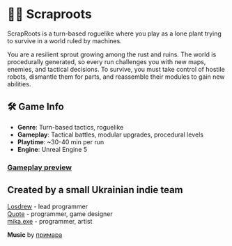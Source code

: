 # 🤖🌱 Scraproots

ScrapRoots is a turn-based roguelike where you play as a lone plant trying to survive in a world ruled by machines.

You are a resilient sprout growing among the rust and ruins. The world is procedurally generated, so every run challenges you with new maps, enemies, and tactical decisions. To survive, you must take control of hostile robots, dismantle them for parts, and reassemble their modules to gain new abilities.

## 🛠️ Game Info
* **Genre**: Turn-based tactics, roguelike
* **Gameplay**: Tactical battles, modular upgrades, procedural levels
* **Playtime**: ~30-40 min per run
* **Engine**: Unreal Engine 5

### [Gameplay preview](https://www.youtube.com/watch?v=e8Y_EZUNSqo)

## Created by a small Ukrainian indie team

[Losdrew](https://github.com/Losdrew) - lead programmer  
[Quote](https://github.com/DarknessQuote) - programmer, game designer  
[mika.exe](https://github.com/NurePershynaAnastasiia) - programmer, artist

**Music** by [примара](linktr.ee/prymaraxv)  

